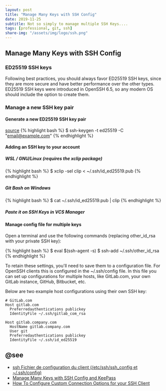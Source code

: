 ```yaml
---
layout: post
title: "Manage Many Keys with SSH Config"
date: 2019-11-25
subtitle: Not so simply to manage multiple SSH Keys....
tags: [professional, git, ssh]
share-img: "/assets/img/logo/ssh.png"
---
```


## Manage Many Keys with SSH Config

### ED25519 SSH keys
Following best practices, you should always favor ED25519 SSH keys, since they are more secure and have better performance over the other types.  
ED25519 SSH keys were introduced in OpenSSH 6.5, so any modern OS should include the option to create them.  

### Manage a new SSH key pair

#### Generate a new ED25519 SSH key pair
[source](https://gitlab.com/help/ssh/README.md)
{% highlight bash %}
$ ssh-keygen -t ed25519 -C "email@example.com"
{% endhighlight %}

#### Adding an SSH key to your account

##### WSL / GNU/Linux (requires the xclip package)
{% highlight bash %}
$ xclip -sel clip < ~/.ssh/id_ed25519.pub
{% endhighlight %}

##### Git Bash on Windows
{% highlight bash %}
$ cat ~/.ssh/id_ed25519.pub | clip
{% endhighlight %}

##### Paste it on SSH Keys in VCS Manager

#### Manage config file for multiple keys

Open a terminal and use the following commands
(replacing other_id_rsa with your private SSH key):

{% highlight bash %}
$ eval $(ssh-agent -s)
$ ssh-add ~/.ssh/other_id_rsa
{% endhighlight %}

To retain these settings, you'll need to save them to a configuration file.
For OpenSSH clients this is configured in the ~/.ssh/config file. In this
file you can set up configurations for multiple hosts, like GitLab.com, your
own GitLab instance, GitHub, Bitbucket, etc.

Below are two example host configurations using their own SSH key:

~~~
# GitLab.com
Host gitlab.com
  Preferredauthentications publickey
  IdentityFile ~/.ssh/gitlab_com_rsa

Host gitlab.company.com
  HostName gitlab.company.com
  User git
  Preferredauthentications publickey
  IdentityFile ~/.ssh/id_ed25519
~~~

## @see

- [ssh Fichier de configuration du client (/etc/ssh/ssh_config et ~/.ssh/config)](http://www.octetmalin.net/linux/tutoriels/ssh-fichier-etc-ssh_config-configuration-machine-client.php)
- [Manage Many Keys with SSH Config and KeePass](https://blog.wizardsoftheweb.pro/ssh-config-with-keeagent/)
- [How To Configure Custom Connection Options for your SSH Client](https://www.digitalocean.com/community/tutorials/how-to-configure-custom-connection-options-for-your-ssh-client)


